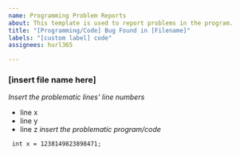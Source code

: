 ```yaml
---
name: Programming Problem Reports
about: This template is used to report problems in the program.
title: "[Programming/Code] Bug Found in [Filename]"
labels: "[custom label] code"
assignees: hurl365

---
```


### **[insert file name here]**
*Insert the problematic lines' line numbers*
- line x
- line y
- line z
*insert the problematic program/code*
```
 int x = 1238149823898471;
```
